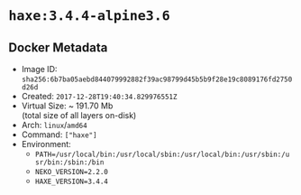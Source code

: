 # `haxe:3.4.4-alpine3.6`

## Docker Metadata

- Image ID: `sha256:6b7ba05aebd844079992882f39ac98799d45b5b9f28e19c8089176fd2750d26d`
- Created: `2017-12-28T19:40:34.829976551Z`
- Virtual Size: ~ 191.70 Mb  
  (total size of all layers on-disk)
- Arch: `linux`/`amd64`
- Command: `["haxe"]`
- Environment:
  - `PATH=/usr/local/bin:/usr/local/sbin:/usr/local/bin:/usr/sbin:/usr/bin:/sbin:/bin`
  - `NEKO_VERSION=2.2.0`
  - `HAXE_VERSION=3.4.4`
